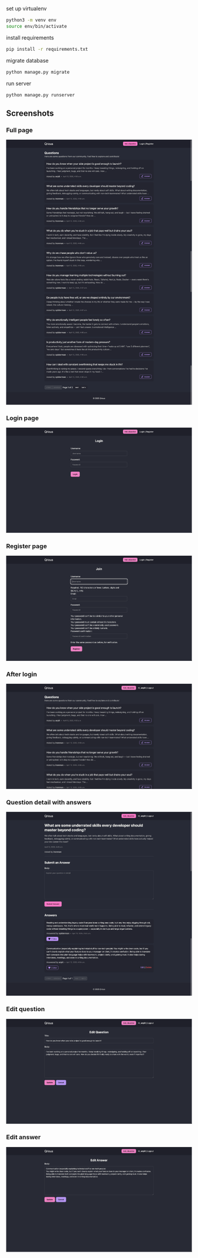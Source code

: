 set up virtualenv

```bash
python3 -m venv env
source env/bin/activate
```

install requirements

```bash
pip install -r requirements.txt
```

migrate database

```bash
python manage.py migrate
```

run server

```bash
python manage.py runserver
```

## Screenshots

### Full page

![full page](screenshots/full_screenshot.png)

### Login page

![login page](screenshots/login.png)

### Register page

![register page](screenshots/register.png)

### After login

![after login](screenshots/after_login.png)

### Question detail with answers

![question detail](screenshots/question_detail_with_answers.png)

### Edit question

![edit question](screenshots/edit_question.png)

### Edit answer

![edit answer](screenshots/edit_answer.png)
